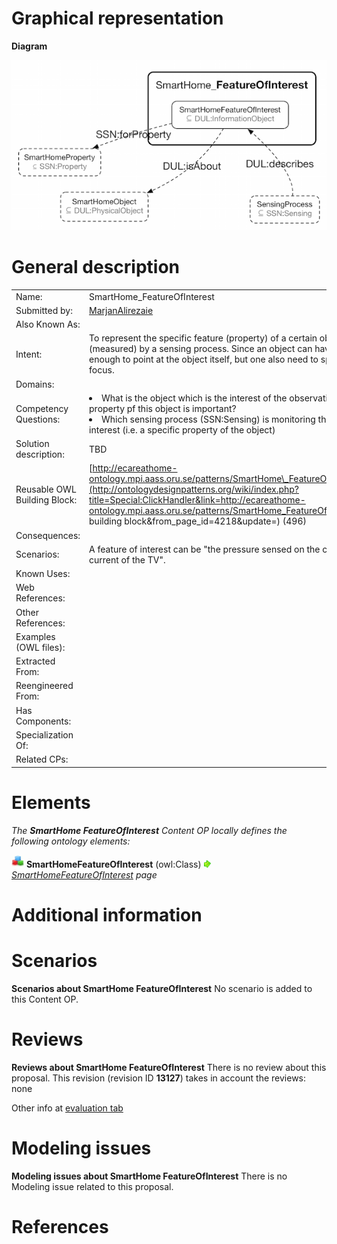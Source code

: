 #  Graphical representation


__Diagram__




[![Image:FOI.png](./FOI.png)](../Image/FOI.png.md "Image:FOI.png")




#  General description




|  |  |
| --- | --- |
|  Name: |  SmartHome\_FeatureOfInterest |
|  Submitted by: | [MarjanAlirezaie](../User/MarjanAlirezaie.md "User:MarjanAlirezaie") |
|  Also Known As: |  |
|  Intent: |  To represent the specific feature (property) of a certain object that is observed (measured) by a sensing process. Since an object can have many features, it is not enough to point at the object itself, but one also need to specify the property that is in focus. |
|  Domains: |  |
|  Competency Questions: | <li> What is the object which is the interest of the observation process? Which property pf this object is important?</li><li> Which sensing process (SSN:Sensing) is monitoring the state of the feature of interest (i.e. a specific property of the object)</li> |
|  Solution description: |  TBD |
|  Reusable OWL Building Block: | [http://ecareathome-ontology.mpi.aass.oru.se/patterns/SmartHome\_FeatureOfInterest.owl](http://ontologydesignpatterns.org/wiki/index.php?title=Special:ClickHandler&link=http://ecareathome-ontology.mpi.aass.oru.se/patterns/SmartHome_FeatureOfInterest.owl&message=OWL building block&from_page_id=4218&update=) (496) |
|  Consequences: |  |
|  Scenarios: |  A feature of interest can be "the pressure sensed on the couch" or "the electric-current of the TV". |
|  Known Uses: |  |
|  Web References: |  |
|  Other References: |  |
|  Examples (OWL files): |  |
|  Extracted From: |  |
|  Reengineered From: |  |
|  Has Components: |  |
|  Specialization Of: |  |
|  Related CPs: |  |


  




#  Elements


_The __SmartHome FeatureOfInterest__ Content OP locally defines the following ontology elements:_



[![Class](./20px-Class.gif)](../Image/Class.gif.md "Class") __SmartHomeFeatureOfInterest__ (owl:Class) 
 [![](./11px-ArrowRight.gif)](../Image/ArrowRight.gif.md "ArrowRight.gif") _[SmartHomeFeatureOfInterest](./SmartHome_FeatureOfInterest/SmartHomeFeatureOfInterest.md "Submissions:SmartHome FeatureOfInterest/SmartHomeFeatureOfInterest") page_
#  Additional information


#  Scenarios



__Scenarios about SmartHome FeatureOfInterest__
No scenario is added to this Content OP.




#  Reviews



__Reviews about SmartHome FeatureOfInterest__
There is no review about this proposal.
This revision (revision ID __13127__) takes in account the reviews: none


Other info at [evaluation tab](http://ontologydesignpatterns.org/wiki/index.php?title=Submissions:SmartHome_FeatureOfInterest&action=evaluation "http://ontologydesignpatterns.org/wiki/index.php?title=Submissions:SmartHome_FeatureOfInterest&action=evaluation")




  




#  Modeling issues



__Modeling issues about SmartHome FeatureOfInterest__
There is no Modeling issue related to this proposal.




  




#  References